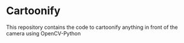 # Cartoonify
This repository contains the code to cartoonify anything in front of the camera using OpenCV-Python
